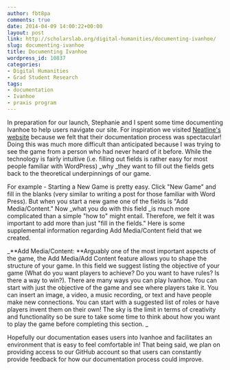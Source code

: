 ```yaml
---
author: fbt8pa
comments: true
date: 2014-04-09 14:00:22+00:00
layout: post
link: http://scholarslab.org/digital-humanities/documenting-ivanhoe/
slug: documenting-ivanhoe
title: Documenting Ivanhoe
wordpress_id: 10837
categories:
- Digital Humanities
- Grad Student Research
tags:
- documentation
- Ivanhoe
- praxis program
---
```


In preparation for our launch, Stephanie and I spent some time documenting Ivanhoe to help users navigate our site. For inspiration we visited [Neatline's website](http://docs.neatline.org/) because we felt that their documentation process was spectacular! Doing this was much more difficult than anticipated because I was trying to see the game from a person who had never heard of it before. While the technology is fairly intuitive (i.e. filling out fields is rather easy for most people familiar with WordPress) _why _they want to fill out the fields gets back to the theoretical underpinnings of our game.

For example - Starting a New Game is pretty easy. Click "New Game" and fill in the blanks (very similar to writing a post for those familiar with Word Press). But when you start a new game one of the fields is "Add Media/Content." Now _what you do with this field _is much more complicated than a simple "how to" might entail. Therefore, we felt it was important to add more than just "fill in the fields." Here is some supplemental information regarding Add Media/Content field that we created.


_**Add Media/Content: **Arguably one of the most important aspects of the game, the Add Media/Add Content feature allows you to shape the structure of your game. In this field we suggest listing the objective of your game (What do you want players to achieve? Do you want to have rules? Is there a way to win?). There are many ways you can play Ivanhoe. You can start with just the objective of the game and see where players take it. You can insert an image, a video, a music recording, or text and have people make new connections. You can start with a suggested list of roles or have players invent them on their own! The sky is the limit in terms of creativity and functionality so be sure to take some time to think about how you want to play the game before completing this section. _




Hopefully our documentation eases users into Ivanhoe and facilitates an environment that is easy to feel comfortable in! That being said, we plan on providing access to our GitHub account so that users can constantly provide feedback for how our documentation process could improve.
